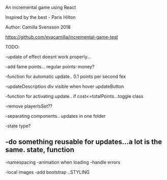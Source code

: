 An incremental game using React

Inspired by the best - Paris Hilton


Author:
Camilla Svensson
2018

https://github.com/evacamilla/incremental-game-test



TODO:

-update of effect doesnt work properly...

-add fame points... regular points: money?

-function for automatic update.. 0.1 points per second fex

-updateDescription div visible when hover updateButton

-function for activating update.. if cost<=totalPoints...toggle class

-remove playerIsSet??

-separating components.. updates in one folder

-state type?



-do something reusable for updates...a lot is the same. state, function
-

-namespacing
-animation when loading
-handle errors


-local images
-add bootstrap
..STYLING